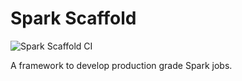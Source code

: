 # Spark Scaffold

![Spark Scaffold CI](https://github.com/zhongdai/spark-scaffold/workflows/Spark%20Scaffold%20CI/badge.svg?branch=master)

A framework to develop production grade Spark jobs.

